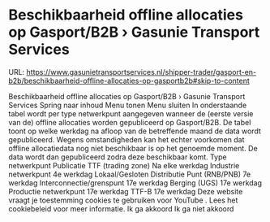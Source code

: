 # Beschikbaarheid offline allocaties op Gasport/B2B › Gasunie Transport Services

URL: https://www.gasunietransportservices.nl/shipper-trader/gasport-en-b2b/beschikbaarheid-offline-allocaties-op-gasportb2b#skip-to-content

Beschikbaarheid offline allocaties op Gasport/B2B › Gasunie Transport Services
Spring naar inhoud
Menu tonen
Menu sluiten
In onderstaande tabel wordt per type netwerkpunt aangegeven wanneer de (eerste versie van de) offline allocaties worden gepubliceerd op Gasport/B2B. De tabel toont op welke
werkdag
na afloop van de betreffende maand de data wordt gepubliceerd. Wegens omstandigheden kan het echter voorkomen dat offline allocatiedata nog niet beschikbaar is op het genoemde moment. De data wordt dan gepubliceerd zodra deze beschikbaar komt.
Type netwerkpunt
Publicatie
TTF (trading zone)
Na elke
werkdag
Industrie netwerkpunt
4e
werkdag
Lokaal/Gesloten
Distributie
Punt (RNB/PNB)
7e
werkdag
Interconnectie/grenspunt
17e
werkdag
Berging (UGS)
17e
werkdag
Productie netwerkpunt
17e
werkdag
TTF-B
17e
werkdag
Deze website vraagt je toestemming cookies te gebruiken voor
YouTube
. Lees het
cookiebeleid
voor meer informatie.
Ik ga akkoord
Ik ga niet akkoord